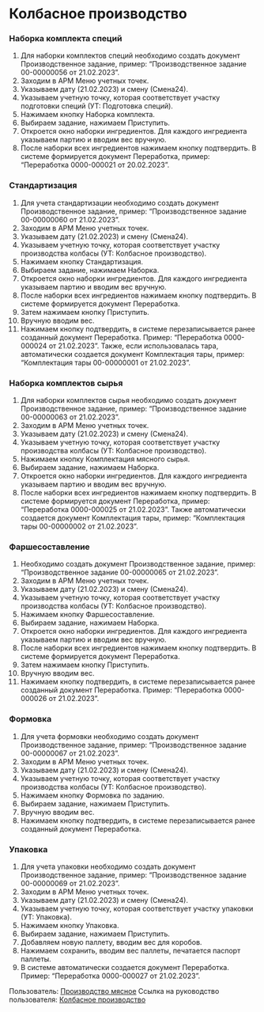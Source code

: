 # Колбасное производство

<div class="book-wrap">
    <div class="hover">
        <h3>Наборка комплекта специй<span class="md-nav__icon"></span></h3>
        <span class="read-more-target">
            <ol>
                <li>Для наборки комплектов специй необходимо создать документ Производственное задание, пример: “Производственное задание 00-00000056 от 21.02.2023”.</li>
                <li>Заходим в АРМ Меню учетных точек.</li>
                <li>Указываем дату (21.02.2023) и смену (Смена24).</li>
                <li>Указываем учетную точку, которая соответствует участку подготовки специй (УТ: Подготовка специй).</li>
                <li>Нажимаем кнопку Наборка комплекта.</li>
                <li>Выбираем задание, нажимаем Приступить.</li>
                <li>Откроется окно наборки ингредиентов. Для каждого ингредиента указываем партию и вводим вес вручную.</li>
                <li>После наборки всех ингредиентов нажимаем кнопку подтвердить. В системе формируется документ Переработка, пример: “Переработка 0000-000021 от 20.02.2023”.</li>
            </ol>
        </span>
    </div>
    <div class="hover">
        <h3>Стандартизация<span class="md-nav__icon"></span></h3>
        <span class="read-more-target">
            <ol>
                <li> Для учета стандартизации необходимо создать документ Производственное задание, пример: “Производственное задание 00-00000060 от 21.02.2023”.</li>
                <li> Заходим в АРМ Меню учетных точек.</li>
                <li> Указываем дату (21.02.2023) и смену (Смена24).</li>
                <li> Указываем учетную точку, которая соответствует участку производства колбасы (УТ: Колбасное производство).</li>
                <li> Нажимаем кнопку Стандартизация.</li>
                <li> Выбираем задание, нажимаем Наборка.</li>
                <li> Откроется окно наборки ингредиентов. Для каждого ингредиента указываем партию и вводим вес вручную.</li>
                <li> После наборки всех ингредиентов нажимаем кнопку подтвердить. В системе формируется документ Переработка.</li>
                <li> Затем нажимаем кнопку Приступить.</li>
                <li> Вручную вводим вес.</li>
                <li> Нажимаем кнопку подтвердить, в системе перезаписывается ранее созданный документ Переработка. Пример: “Переработка 0000-000024 от 21.02.2023”. Также, если использовалась тара, автоматически создается документ Комплектация тары, пример: “Комплектация тары 00-00000001 от 21.02.2023”. </li>
            </ol>
        </span>
    </div>
    <div class="hover">
        <h3>Наборка комплектов сырья<span class="md-nav__icon"></span></h3>
        <span class="read-more-target">
            <ol>
                <li>Для наборки комплектов сырья необходимо создать документ Производственное задание, пример: “Производственное задание 00-00000063 от 21.02.2023”.</li>
                <li>Заходим в АРМ Меню учетных точек.</li>
                <li>Указываем дату (21.02.2023) и смену (Смена24).</li>
                <li>Указываем учетную точку, которая соответствует участку производства колбасы (УТ: Колбасное производство).</li>
                <li>Нажимаем кнопку Комплектация мясного сырья.</li>
                <li>Выбираем задание, нажимаем Наборка.</li>
                <li>Откроется окно наборки ингредиентов. Для каждого ингредиента указываем партию и вводим вес вручную.
                <li>После наборки всех ингредиентов нажимаем кнопку подтвердить. В системе формируется документ Переработка, пример: “Переработка 0000-000025 от 21.02.2023”. Также автоматически создается документ Комплектация тары, пример: “Комплектация тары 00-00000002 от 21.02.2023”. </li>
            </ol>
        </span>
    </div>
    <div class="hover">
        <h3>Фаршесоставление<span class="md-nav__icon"></span></h3>
        <span class="read-more-target">
            <ol>
                <li>Необходимо создать документ Производственное задание, пример: “Производственное задание 00-00000065 от 21.02.2023”.</li>
                <li>Заходим в АРМ Меню учетных точек.</li>
                <li>Указываем дату (21.02.2023) и смену (Смена24).</li>
                <li>Указываем учетную точку, которая соответствует участку производства колбасы (УТ: Колбасное производство).</li>
                <li>Нажимаем кнопку Фаршесоставление.</li>
                <li>Выбираем задание, нажимаем Наборка.</li>
                <li>Откроется окно наборки ингредиентов. Для каждого ингредиента указываем партию и вводим вес вручную.</li>
                <li>После наборки всех ингредиентов нажимаем кнопку подтвердить. В системе формируется документ Переработка.</li>
                <li>Затем нажимаем кнопку Приступить.</li>
                <li>Вручную вводим вес.</li>
                <li>Нажимаем кнопку подтвердить, в системе перезаписывается ранее созданный документ Переработка. Пример: “Переработка 0000-000026 от 21.02.2023”.</li>
            </ol>
        </span>
    </div>
    <div class="hover">
        <h3>Формовка<span class="md-nav__icon"></span></h3>
        <span class="read-more-target">
            <ol>
                <li>Для учета формовки необходимо создать документ Производственное задание, пример: “Производственное задание 00-00000067 от 21.02.2023”.</li>
                <li>Заходим в АРМ Меню учетных точек.</li>
                <li>Указываем дату (21.02.2023) и смену (Смена24).</li>
                <li>Указываем учетную точку, которая соответствует участку производства колбасы (УТ: Колбасное производство).</li>
                <li>Нажимаем кнопку Формовка по заданию.</li>
                <li>Выбираем задание, нажимаем Приступить.</li>
                <li>Вручную вводим вес.</li>
                <li>Нажимаем кнопку подтвердить, в системе перезаписывается ранее созданный документ Переработка.</li>
            </ol>
        </span>
    </div>
    <div class="hover">
        <h3>Упаковка<span class="md-nav__icon"></span></h3>
        <span class="read-more-target">
            <ol>
                <li>Для учета упаковки необходимо создать документ Производственное задание, пример: “Производственное задание 00-00000069 от 21.02.2023”.
                <li>Заходим в АРМ Меню учетных точек.
                <li>Указываем дату (21.02.2023) и смену (Смена24).
                <li>Указываем учетную точку, которая соответствует участку упаковки (УТ: Упаковка).
                <li>Нажимаем кнопку Упаковка.
                <li>Выбираем задание, нажимаем Приступить.
                <li>Добавляем новую паллету, вводим вес для коробов.
                <li>Нажимаем сохранить, вводим вес паллеты, печатается паспорт паллеты.
                <li>В системе автоматически создается документ Переработка. Пример:  “Переработка 0000-000027 от 21.02.2023”.</li>
            </ol>
        </span>
    </div>
</div>

Пользователь: [Производство мясное](../Users/MeatManufacture.md)
Ссылка на руководство пользователя: <a href="https://konstanta-it.github.io/erp4food/Manufacture/Meat/SausageProduction/PreparationOfSpices/" target="_blank"> Колбасное производство</a>

